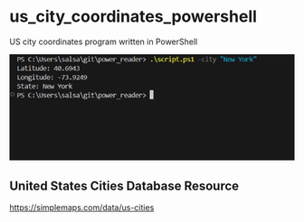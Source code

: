 # us_city_coordinates_powershell
US city coordinates program written in PowerShell

![us_city_coordinates_program](./screenshots/us_city_coordinates_program.PNG)

## United States Cities Database Resource
https://simplemaps.com/data/us-cities
